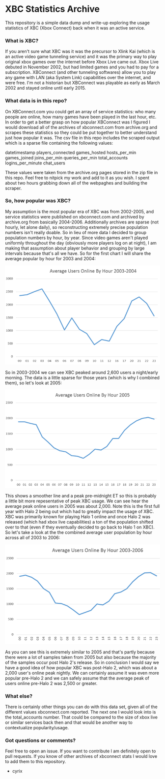 # XBC Statistics Archive

This repository is a simple data dump and write-up exploring the usage statistics of XBC (Xbox Connect) back when it was an active service. 


### What is XBC?

If you aren't sure what XBC was it was the precursor to Xlink Kai (which is an active video game tunneling service) and it was the primary way to play original xbox games over the internet before Xbox Live came out. Xbox Live debuted in November 2002, but had limited games and you had to pay for a subscription. XBConnect (and other tunneling softwares) allow you to play any game with LAN (aka System Link) capabilities over the internet, and were free. I'm not a historian but XBConnect was playable as early as March 2002 and stayed online until early 2015.

### What data is in this repo?

On XBConnect.com you could get an array of service statistics: who many people are online, how many games have been played in the last hour, etc. In order to get a better grasp on how popular XBConnect was I figured I would download all of the archives of xbconnect.com from archive.org and scrapes these statistics so they could be put together to better understand just how popular it was. The csv file in this repo includes the scraped output which is a sparse file containing the following values:

datetimestamp
players_connected
games_hosted
hosts_per_min
games_joined
joins_per_min
queries_per_min
total_accounts
logins_per_minute
chat_users

These values were taken from the archive.org pages stored in the zip file in this repo. Feel free to nitpick my work and add to it as you wish. I spent about two hours grabbing down all of the webpaghes and building the scraper.

### So, how popular was XBC?

My assumption is the most popular era of XBC was from 2002-2005, and service statistics were published on xbconnect.com and archived by archive.org from basically 2004-2006. Additionally archives are sparse (not hourly, let alone daily), so reconstructing extremely precise population numbers isn't really doable. So in lieu of more data I decided to group population numbers by hour, by year. Since video games aren't played uniformly throughout the day (obviously more players log on at night), I am making that assumption about player behavior and grouping by large intervals because that's all we have. So for the first chart I will share the average popular by hour for 2003 and 2004:

![2003-2004](https://raw.githubusercontent.com/CYRiXplaysHalo/XBCStatistics/master/2003-2004.PNG)

So in 2003-2004 we can see XBC peaked around 2,600 users a night/early morning. The data is a little sparse for those years (which is why I combined them), so let's look at 2005:

![2005](https://github.com/CYRiXplaysHalo/XBCStatistics/blob/master/2005.PNG)

This shows a smoother line and a peak pre-midnight ET so this is probably a little bit more repesentative of peak XBC usage. We can see hear the average peak online users in 2005 was about 2,000. Note this is the first full year with Halo 2 being out which had to greatly impact the usage of XBC. XBC was primarily known for playing Halo 1 online and once Halo 2 was released (which had xbox live capabilities) a ton of the population shifted over to that (even if they eventually decided to go back to Halo 1 on XBC). So let's take a look at the the combined average user population by hour across all of 2003 to 2006:


![2003-2006](https://github.com/CYRiXplaysHalo/XBCStatistics/blob/master/all_time.PNG)

As you can see this is extremely similar to 2005 and that's partly because there were a lot of samples taken from 2005 but also because the majority of the samples occur post Halo 2's release. So in conclusion I would say we have a good idea of how popular XBC was post-Halo 2, which was about a 2,000 user's online peak nightly. We can certainly assume it was even more popular pre-Halo 2 and we can safely assume that the average peak of users online pre-Halo 2 was 2,500 or greater.

### What else?

There is certainly other things you can do with this data set, given all of the different values xbconnect.com reported. The next one I would look into is the total_accounts number. That could be compared to the size of xbox live or similar services back then and that would be another way to contextualize popularity/usage. 

### Got questions or comments?

Feel free to open an issue. If you want to contribute I am definitely open to pull requests. If you know of other archives of xbconnect stats I would love to add them to this repository.

- cyrix
